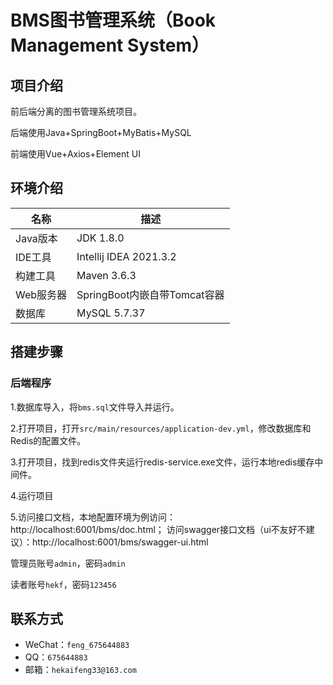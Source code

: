 # BMS图书管理系统（Book Management System）

## 项目介绍

前后端分离的图书管理系统项目。

后端使用Java+SpringBoot+MyBatis+MySQL

前端使用Vue+Axios+Element UI

## 环境介绍

| 名称      | 描述                     |
| --------- |------------------------|
| Java版本  | JDK 1.8.0              |
| IDE工具   | Intellij IDEA 2021.3.2 |
| 构建工具  | Maven 3.6.3            |
| Web服务器 | SpringBoot内嵌自带Tomcat容器 |
| 数据库    | MySQL 5.7.37           |

## 搭建步骤

### 后端程序

1.数据库导入，将`bms.sql`文件导入并运行。

2.打开项目，打开`src/main/resources/application-dev.yml`，修改数据库和Redis的配置文件。

3.打开项目，找到redis文件夹运行redis-service.exe文件，运行本地redis缓存中间件。

4.运行项目

5.访问接口文档，本地配置环境为例访问：http://localhost:6001/bms/doc.html；
访问swagger接口文档（ui不友好不建议）：http://localhost:6001/bms/swagger-ui.html



管理员账号`admin`，密码`admin`

读者账号`hekf`，密码`123456`


## 联系方式
* WeChat：`feng_675644883`
* QQ：`675644883`
* 邮箱：`hekaifeng33@163.com`





